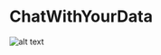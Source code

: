 # ChatWithYourData

![alt text](https://github.com/himalayaashish/ChatWithYourData/blob/main/work-1.gif?raw=true)
